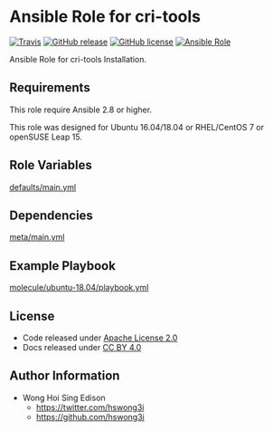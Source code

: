 # Ansible Role for cri-tools

[![Travis](https://img.shields.io/travis/alvistack/ansible-role-cri-tools.svg)](https://travis-ci.org/alvistack/ansible-role-cri-tools)
[![GitHub release](https://img.shields.io/github/release/alvistack/ansible-role-cri-tools.svg)](https://github.com/alvistack/ansible-role-cri-tools)
[![GitHub license](https://img.shields.io/github/license/alvistack/ansible-role-cri-tools.svg)](https://github.com/alvistack/ansible-role-cri-tools/blob/master/LICENSE)
[![Ansible Role](https://img.shields.io/badge/galaxy-alvistack.cri_tools-blue.svg)](https://galaxy.ansible.com/alvistack/cri_tools)

Ansible Role for cri-tools Installation.

## Requirements

This role require Ansible 2.8 or higher.

This role was designed for Ubuntu 16.04/18.04 or RHEL/CentOS 7 or openSUSE Leap 15.

## Role Variables

[defaults/main.yml](defaults/main.yml)

## Dependencies

[meta/main.yml](meta/main.yml)

## Example Playbook

[molecule/ubuntu-18.04/playbook.yml](molecule/ubuntu-18.04/playbook.yml)

## License

  - Code released under [Apache License 2.0](LICENSE)
  - Docs released under [CC BY 4.0](http://creativecommons.org/licenses/by/4.0/)

## Author Information

  - Wong Hoi Sing Edison
      - <https://twitter.com/hswong3i>
      - <https://github.com/hswong3i>
